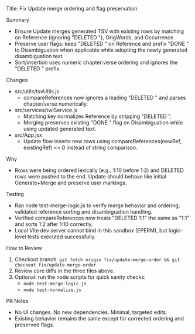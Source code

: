 Title: Fix Update merge ordering and flag preservation

Summary
- Ensure Update merges generated TSV with existing rows by matching on Reference (ignoring "DELETED "), OrigWords, and Occurrence.
- Preserve user flags: keep "DELETED " on Reference and prefix "DONE " to Disambiguation when applicable while adopting the newly generated disambiguation text.
- Sort/insertion uses numeric chapter:verse ordering and ignores the "DELETED " prefix.

Changes
- src/utils/tsvUtils.js
  - compareReferences now ignores a leading "DELETED " and parses chapter/verse numerically.
- src/services/twlService.js
  - Matching key normalizes Reference by stripping "DELETED ".
  - Merging preserves existing "DONE " flag on Disambiguation while using updated generated text.
- src/App.jsx
  - Update flow inserts new rows using compareReferences(newRef, existingRef) <= 0 instead of string comparison.

Why
- Rows were being ordered lexically (e.g., 1:10 before 1:2) and DELETED rows were pushed to the end. Update should behave like initial Generate+Merge and preserve user markings.

Testing
- Ran node test-merge-logic.js to verify merge behavior and ordering; validated reference sorting and disambiguation handling.
- Verified compareReferences now treats "DELETED 1:1" the same as "1:1" and sorts 1:2 after 1:10 correctly.
- Local Vite dev server cannot bind in this sandbox (EPERM), but logic-level tests executed successfully.

How to Review
1) Checkout branch: `git fetch origin fix/update-merge-order && git checkout fix/update-merge-order`
2) Review core diffs in the three files above.
3) Optional: run the node scripts for quick sanity checks:
   - `node test-merge-logic.js`
   - `node test-normalize.js`

PR Notes
- No UI changes. No new dependencies. Minimal, targeted edits.
- Existing behavior remains the same except for corrected ordering and preserved flags.

